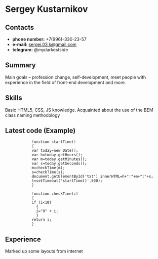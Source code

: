 # Sergey Kustarnikov

## Contacts
- __phone number:__ +7(996)-330-23-57
- __e-mail:__ sergei.03.k@gmail.com
- __telegram:__ @mydarkestside

## Summary
Main goals – profession change, self-development, meet people with experience in the field of front-end development and more.

## Skills
Basic HTML5, CSS, JS knowledge. Acquainted about the use of the BEM class naming methodology

## Latest code (Example)
                function startTime()
                {
                var today=new Date();
                var h=today.getHours();
                var m=today.getMinutes();
                var s=today.getSeconds();
                m=checkTime(m);
                s=checkTime(s);
                document.getElementById('txt').innerHTML=h+":"+m+":"+s;
                t=setTimeout('startTime()',500);
                }
                
                function checkTime(i)
                {
                if (i<10)
                  {
                  i="0" + i;
                  }
                return i;
                }
## Experience
Marked up some layouts from internet


